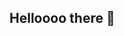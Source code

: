 ## Helloooo there 👋

<!--
**dreesama/dreesama** is a ✨ _special_ ✨ repository because its `README.md` (this file) appears on your GitHub profile.

Here are some ideas to get you started:

- 🔭 I’m currently working on a medicine stoco management
- 🌱 I’m currently learning java spring boot
- 👯 I’m looking to collaborate on future projects
- 🤔 I’m looking for help with logical problems
- 💬 Ask me about anything
- 📫 How to reach me: connect with my facebook
- 😄 Pronouns: he
- ⚡ Fun fact: iamdumb
-->
